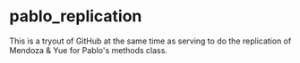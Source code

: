 # pablo_replication
This is a tryout of GitHub at the same time as serving to do the replication of Mendoza &amp; Yue for Pablo's methods class.
